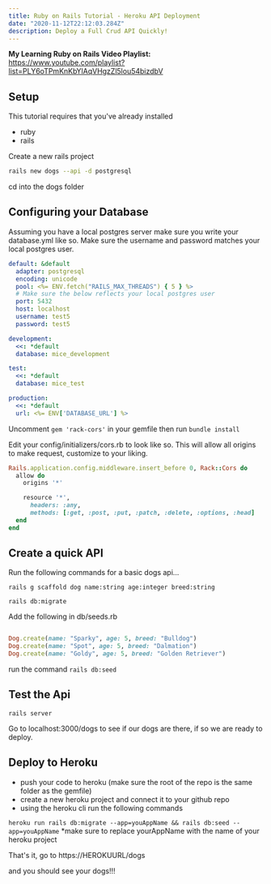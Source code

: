 ```yaml
---
title: Ruby on Rails Tutorial - Heroku API Deployment
date: "2020-11-12T22:12:03.284Z"
description: Deploy a Full Crud API Quickly!
---
```


**My Learning Ruby on Rails Video Playlist:** https://www.youtube.com/playlist?list=PLY6oTPmKnKbYlAqVHgzZl5lou54bizdbV

## Setup

This tutorial requires that you've already installed

- ruby
- rails

Create a new rails project

```bash
rails new dogs --api -d postgresql
```

cd into the dogs folder

## Configuring your Database

Assuming you have a local postgres server make sure you write your database.yml like so. Make sure the username and password matches your local postgres user.

```yml
default: &default
  adapter: postgresql
  encoding: unicode
  pool: <%= ENV.fetch("RAILS_MAX_THREADS") { 5 } %>
  # Make sure the below reflects your local postgres user
  port: 5432
  host: localhost
  username: test5
  password: test5

development:
  <<: *default
  database: mice_development

test:
  <<: *default
  database: mice_test

production:
  <<: *default
  url: <%= ENV['DATABASE_URL'] %>
```

Uncomment `gem 'rack-cors'` in your gemfile then run `bundle install`

Edit your config/initializers/cors.rb to look like so. This will allow all origins to make request, customize to your liking.

```ruby
Rails.application.config.middleware.insert_before 0, Rack::Cors do
  allow do
    origins '*'

    resource '*',
      headers: :any,
      methods: [:get, :post, :put, :patch, :delete, :options, :head]
  end
end
```

## Create a quick API

Run the following commands for a basic dogs api...

```rails g scaffold dog name:string age:integer breed:string```

```rails db:migrate```

Add the following in db/seeds.rb

```ruby

Dog.create(name: "Sparky", age: 5, breed: "Bulldog")
Dog.create(name: "Spot", age: 5, breed: "Dalmation")
Dog.create(name: "Goldy", age: 5, breed: "Golden Retriever")

```

run the command ```rails db:seed```

## Test the Api

```rails server```

Go to localhost:3000/dogs to see if our dogs are there, if so we are ready to deploy.

## Deploy to Heroku

- push your code to heroku (make sure the root of the repo is the same folder as the gemfile)
- create a new heroku project and connect it to your github repo
- using the heroku cli run the following commands

```heroku run rails db:migrate --app=youAppName && rails db:seed --app=youAppName```
*make sure to replace yourAppName with the name of your heroku project

That's it, go to https://HEROKUURL/dogs

and you should see your dogs!!!